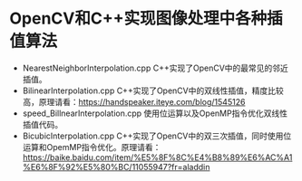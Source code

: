 # OpenCV和C++实现图像处理中各种插值算法

- NearestNeighborInterpolation.cpp C++实现了OpenCV中的最常见的邻近插值。
- BilinearInterpolation.cpp C++实现了OpenCV中的双线性插值，精度比较高，原理请看：https://handspeaker.iteye.com/blog/1545126
- speed_BillnearInterpolation.cpp 使用位运算以及OpenMP指令优化双线性插值代码。
- BicubicInterpolation.cpp C++实现了OpenCV中的双三次插值，同时使用位运算和OpemMP指令优化。原理请看：https://baike.baidu.com/item/%E5%8F%8C%E4%B8%89%E6%AC%A1%E6%8F%92%E5%80%BC/11055947?fr=aladdin